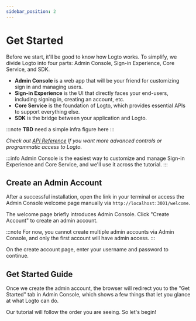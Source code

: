 ```yaml
---
sidebar_position: 2
---
```


# Get Started

Before we start, it'll be good to know how Logto works. To simplify, we divide Logto into four parts: Admin Console, Sign-in Experience, Core Service, and SDK.

- **Admin Console** is a web app that will be your friend for customizing sign in and managing users.
- **Sign-in Experience** is the UI that directly faces your end-users, including signing in, creating an account, etc.
- **Core Service** is the foundation of Logto, which provides essential APIs to support everything else.
- **SDK** is the bridge between your application and Logto.

:::note
**TBD** need a simple infra figure here
:::

*Check out [API Reference](/api) If you want more advanced controls or programmatic access to Logto.*

:::info
Admin Console is the easiest way to customize and manage Sign-in Experience and Core Service, and we'll use it across the tutorial. 
:::

## Create an Admin Account

After a successful installation, open the link in your terminal or access the Admin Console welcome page manually via `http://localhost:3001/welcome`.

The welcome page briefly introduces Admin Console. Click "Create Account" to create an admin account.

:::note
For now, you cannot create multiple admin accounts via Admin Console, and only the first account will have admin access.
:::

On the create account page, enter your username and password to continue.

## Get Started Guide

Once we create the admin account, the browser will redirect you to the "Get Started" tab in Admin Console, which shows a few things that let you glance at what Logto can do.

Our tutorial will follow the order you are seeing. So let's begin!
